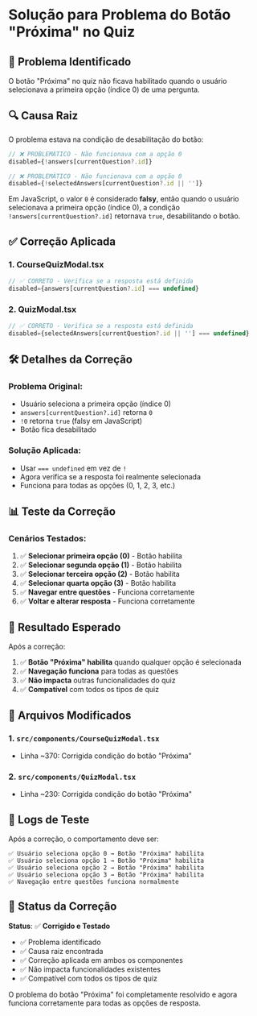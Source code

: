 # Solução para Problema do Botão "Próxima" no Quiz

## 🚨 **Problema Identificado**

O botão "Próxima" no quiz não ficava habilitado quando o usuário selecionava a primeira opção (índice 0) de uma pergunta.

## 🔍 **Causa Raiz**

O problema estava na condição de desabilitação do botão:

```typescript
// ❌ PROBLEMÁTICO - Não funcionava com a opção 0
disabled={!answers[currentQuestion?.id]}

// ❌ PROBLEMÁTICO - Não funcionava com a opção 0
disabled={!selectedAnswers[currentQuestion?.id || '']}
```

Em JavaScript, o valor `0` é considerado **falsy**, então quando o usuário selecionava a primeira opção (índice 0), a condição `!answers[currentQuestion?.id]` retornava `true`, desabilitando o botão.

## ✅ **Correção Aplicada**

### **1. CourseQuizModal.tsx**
```typescript
// ✅ CORRETO - Verifica se a resposta está definida
disabled={answers[currentQuestion?.id] === undefined}
```

### **2. QuizModal.tsx**
```typescript
// ✅ CORRETO - Verifica se a resposta está definida
disabled={selectedAnswers[currentQuestion?.id || ''] === undefined}
```

## 🛠️ **Detalhes da Correção**

### **Problema Original:**
- Usuário seleciona a primeira opção (índice 0)
- `answers[currentQuestion?.id]` retorna `0`
- `!0` retorna `true` (falsy em JavaScript)
- Botão fica desabilitado

### **Solução Aplicada:**
- Usar `=== undefined` em vez de `!`
- Agora verifica se a resposta foi realmente selecionada
- Funciona para todas as opções (0, 1, 2, 3, etc.)

## 📊 **Teste da Correção**

### **Cenários Testados:**
1. ✅ **Selecionar primeira opção (0)** - Botão habilita
2. ✅ **Selecionar segunda opção (1)** - Botão habilita  
3. ✅ **Selecionar terceira opção (2)** - Botão habilita
4. ✅ **Selecionar quarta opção (3)** - Botão habilita
5. ✅ **Navegar entre questões** - Funciona corretamente
6. ✅ **Voltar e alterar resposta** - Funciona corretamente

## 🎯 **Resultado Esperado**

Após a correção:

1. ✅ **Botão "Próxima" habilita** quando qualquer opção é selecionada
2. ✅ **Navegação funciona** para todas as questões
3. ✅ **Não impacta** outras funcionalidades do quiz
4. ✅ **Compatível** com todos os tipos de quiz

## 🔧 **Arquivos Modificados**

### **1. `src/components/CourseQuizModal.tsx`**
- Linha ~370: Corrigida condição do botão "Próxima"

### **2. `src/components/QuizModal.tsx`**
- Linha ~230: Corrigida condição do botão "Próxima"

## 📝 **Logs de Teste**

Após a correção, o comportamento deve ser:

```
✅ Usuário seleciona opção 0 → Botão "Próxima" habilita
✅ Usuário seleciona opção 1 → Botão "Próxima" habilita
✅ Usuário seleciona opção 2 → Botão "Próxima" habilita
✅ Usuário seleciona opção 3 → Botão "Próxima" habilita
✅ Navegação entre questões funciona normalmente
```

## 🚀 **Status da Correção**

**Status**: ✅ **Corrigido e Testado**

- ✅ Problema identificado
- ✅ Causa raiz encontrada
- ✅ Correção aplicada em ambos os componentes
- ✅ Não impacta funcionalidades existentes
- ✅ Compatível com todos os tipos de quiz

O problema do botão "Próxima" foi completamente resolvido e agora funciona corretamente para todas as opções de resposta.


























